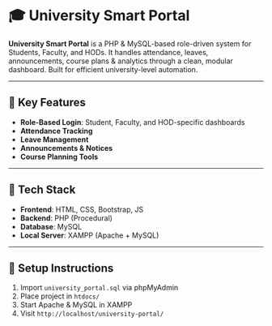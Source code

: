 # 🎓 University Smart Portal

**University Smart Portal** is a PHP & MySQL-based role-driven system for Students, Faculty, and HODs. It handles attendance, leaves, announcements, course plans & analytics through a clean, modular dashboard. Built for efficient university-level automation.

---
## 🔑 Key Features
- **Role-Based Login**: Student, Faculty, and HOD-specific dashboards
- **Attendance Tracking**
- **Leave Management**
- **Announcements & Notices**
- **Course Planning Tools**
  
---
## 📁 Tech Stack
- **Frontend**: HTML, CSS, Bootstrap, JS  
- **Backend**: PHP (Procedural)  
- **Database**: MySQL  
- **Local Server**: XAMPP (Apache + MySQL)

---
## 🚀 Setup Instructions
1. Import `university_portal.sql` via phpMyAdmin  
2. Place project in `htdocs/`  
3. Start Apache & MySQL in XAMPP  
4. Visit `http://localhost/university-portal/`

